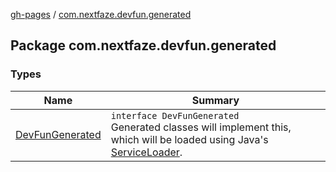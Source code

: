 [gh-pages](../index.md) / [com.nextfaze.devfun.generated](./index.md)

## Package com.nextfaze.devfun.generated

### Types

| Name | Summary |
|---|---|
| [DevFunGenerated](-dev-fun-generated/index.md) | `interface DevFunGenerated`<br>Generated classes will implement this, which will be loaded using Java's [ServiceLoader](https://developer.android.com/reference/java/util/ServiceLoader.html). |
